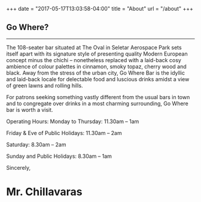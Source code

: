 +++
date = "2017-05-17T13:03:58-04:00"
title = "About"
url = "/about"
+++

## Go Where?

---

The 108-seater bar situated at The Oval in Seletar Aerospace Park sets itself apart with its signature style of presenting quality Modern European concept minus the chichi – nonetheless replaced with a laid-back cosy ambience of colour palettes in cinnamon, smoky topaz, cherry wood and black. Away from the stress of the urban city, Go Where Bar is the idyllic and laid-back locale for delectable food and luscious drinks amidst a view of green lawns and rolling hills.

For patrons seeking something vastly different from the usual bars in town and to congregate over drinks in a most charming surrounding, Go Where bar is worth a visit.

Operating Hours:
Monday to Thursday: 11.30am – 1am

Friday & Eve of Public Holidays: 11.30am – 2am

Saturday: 8.30am – 2am

Sunday and Public Holidays: 8.30am – 1am

Sincerely,
# Mr. Chillavaras
